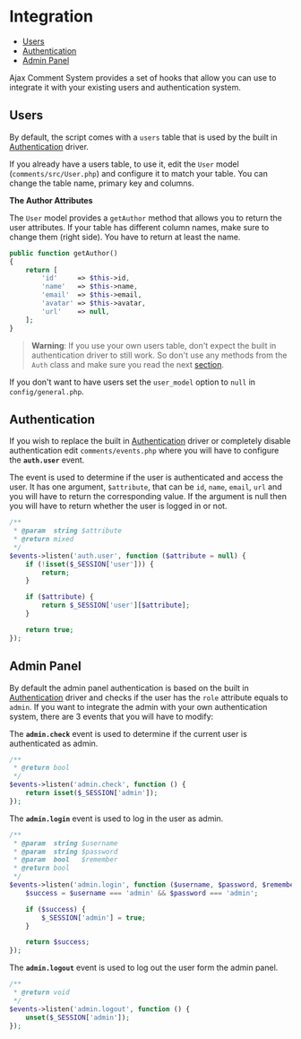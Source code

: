 # Integration

- [Users](#users)
- [Authentication](#uthentication)
- [Admin Panel](#admin-panel)

Ajax Comment System provides a set of hooks that allow you can use to integrate it with your existing users and authentication system.

## Users

By default, the script comes with a `users` table that is used by the built in [Authentication](authentication.md) driver.

If you already have a users table, to use it, edit the `User` model (`comments/src/User.php`) and configure it to match your table. You can change the table name, primary key and columns. 

__The Author Attributes__

The `User` model provides a `getAuthor` method that allows you to return the user attributes. If your table has different column names, make sure to change them (right side). You have to return at least the name.

```php
public function getAuthor()
{
    return [
        'id'     => $this->id,
        'name'   => $this->name,
        'email'  => $this->email,
        'avatar' => $this->avatar,
        'url'    => null,
    ];
}
```

> __Warning__: If you use your own users table, don't expect the built in authentication driver to still work. So don't use any methods from the `Auth` class and make sure you read the next [section](#authentication).

If you don't want to have users set the `user_model` option to `null` in `config/general.php`.

## Authentication

If you wish to replace the built in [Authentication](authentication.md) driver or completely disable authentication edit `comments/events.php` where you will have to configure the __`auth.user`__ event.

The event is used to determine if the user is authenticated and access the user. It has one argument, `$attribute`, that can be `id`, `name`, `email`, `url` and you will have to return the corresponding value. If the argument is null then you will have to return whether the user is logged in or not.

```php
/**
 * @param  string $attribute
 * @return mixed
 */
$events->listen('auth.user', function ($attribute = null) {
    if (!isset($_SESSION['user'])) {
        return;
    }

    if ($attribute) {
        return $_SESSION['user'][$attribute];
    }

    return true;
});
```

## Admin Panel

By default the admin panel authentication is based on the built in [Authentication](authentication.md) driver and checks if the user has the `role` attribute equals to `admin`. If you want to integrate the admin with your own authentication system, there are 3 events that you will have to modify:

The __`admin.check`__ event is used to determine if the current user is authenticated as admin.

```php
/**
 * @return bool
 */
$events->listen('admin.check', function () {
    return isset($_SESSION['admin']);
});
```

The __`admin.login`__ event is used to log in the user as admin.

```php
/**
 * @param  string $username
 * @param  string $password
 * @param  bool   $remember
 * @return bool
 */
$events->listen('admin.login', function ($username, $password, $remember = false) {
    $success = $username === 'admin' && $password === 'admin';

    if ($success) {
        $_SESSION['admin'] = true;
    }

    return $success;
});
```

The __`admin.logout`__ event is used to log out the user form the admin panel.

```php
/**
 * @return void
 */
$events->listen('admin.logout', function () {
    unset($_SESSION['admin']);
});
```

